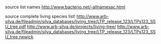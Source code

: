 
source list names
  http://www.bacterio.net/-allnamesac.html

source complete living species list!
  http://www.arb-silva.de/fileadmin/silva_databases/living_tree/LTP_release_123/LTPs123_SSU_tree.pdf
  http://www.arb-silva.de/projects/living-tree/
  http://www.arb-silva.de/fileadmin/silva_databases/living_tree/LTP_release_123/LTPs123_SSU_tree.newick
